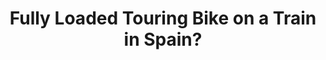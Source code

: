---
layout: community
category: community
title: "Fully Loaded Touring Bike on a Train in Spain?"
description: "Has anyone taken trains in Spain (Madrid-Seville) with a fully-loaded touring bike? Any problems? Recommendations? I've read trains and bikes don't get along in spain. Easy with a Brompton but we did see other standard touring bikes on some trains."
isTopLevel: false
isSingleLevel: false
isArticle: false
datePublished: 2022-06-14 07:53:00 +0300
dateModified: 2022-06-14 07:53:00 +0300
published: false
---